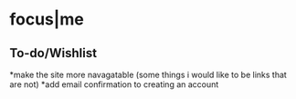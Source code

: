 # focus|me

## To-do/Wishlist
  *make the site more navagatable (some things i would like to be links that are not)
  *add email confirmation to creating an account
